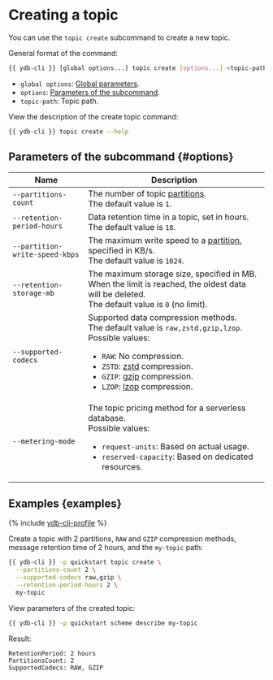 # Creating a topic

You can use the `topic create` subcommand to create a new topic.

General format of the command:

```bash
{{ ydb-cli }} [global options...] topic create [options...] <topic-path>
```

* `global options`: [Global parameters](commands/global-options.md).
* `options`: [Parameters of the subcommand](#options).
* `topic-path`: Topic path.

View the description of the create topic command:

```bash
{{ ydb-cli }} topic create --help
```

## Parameters of the subcommand {#options}

| Name | Description |
---|---
| `--partitions-count` | The number of topic [partitions](../../concepts/topic.md#partitioning).<br>The default value is `1`. |
| `--retention-period-hours` | Data retention time in a topic, set in hours.<br>The default value is `18`. |
| `--partition-write-speed-kbps` | The maximum write speed to a [partition](../../concepts/topic.md#partitioning), specified in KB/s.<br>The default value is `1024`. |
| `--retention-storage-mb` | The maximum storage size, specified in MB. When the limit is reached, the oldest data will be deleted.<br>The default value is `0` (no limit). |
| `--supported-codecs` | Supported data compression methods.<br>The default value is `raw,zstd,gzip,lzop`.<br>Possible values:<ul><li>`RAW`: No compression.</li><li>`ZSTD`: [zstd](https://en.wikipedia.org/wiki/Zstandard) compression.</li><li>`GZIP`: [gzip](https://en.wikipedia.org/wiki/Gzip) compression.</li><li>`LZOP`: [lzop](https://en.wikipedia.org/wiki/Lzop) compression.</li></ul> |
| `--metering-mode` | The topic pricing method for a serverless database.<br>Possible values:<ul><li>`request-units`: Based on actual usage.</li><li>`reserved-capacity`: Based on dedicated resources.</li></ul> |


## Examples {examples}

{% include [ydb-cli-profile](../../_includes/ydb-cli-profile.md) %}

Create a topic with 2 partitions, `RAW` and `GZIP` compression methods, message retention time of 2 hours, and the `my-topic` path:

```bash
{{ ydb-cli }} -p quickstart topic create \
  --partitions-count 2 \
  --supported-codecs raw,gzip \
  --retention-period-hours 2 \
  my-topic
```

View parameters of the created topic:

```bash
{{ ydb-cli }} -p quickstart scheme describe my-topic
```

Result:

```text
RetentionPeriod: 2 hours
PartitionsCount: 2
SupportedCodecs: RAW, GZIP
```
